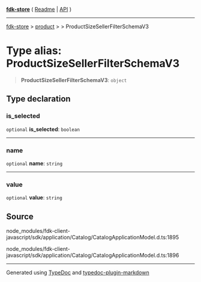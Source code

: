 [**fdk-store**](../../../README.md) ( [Readme](../../../README.md) \| [API](../../../API.md) )

---

[fdk-store](../../../API.md) > [product](../../README.md) > [<internal>](../README.md) > ProductSizeSellerFilterSchemaV3

# Type alias: ProductSizeSellerFilterSchemaV3

> **ProductSizeSellerFilterSchemaV3**: `object`

## Type declaration

### is_selected

`optional` **is_selected**: `boolean`

---

### name

`optional` **name**: `string`

---

### value

`optional` **value**: `string`

## Source

node_modules/fdk-client-javascript/sdk/application/Catalog/CatalogApplicationModel.d.ts:1895

node_modules/fdk-client-javascript/sdk/application/Catalog/CatalogApplicationModel.d.ts:1896

---

Generated using [TypeDoc](https://typedoc.org/) and [typedoc-plugin-markdown](https://www.npmjs.com/package/typedoc-plugin-markdown)
